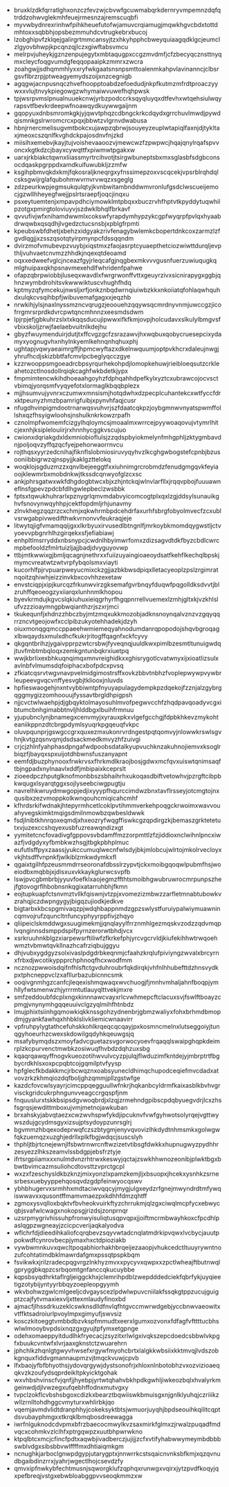 * bruxklzdkfqrratlghxonzczfevzwjcbvwfgcuwmabqrkdernryvmpemnzdqfqtrddzohwvglekmhfeuejrmesnzajremscuqbfi
* myvwbydnrexrinhwfpihkheuefutofwjamuvcrqiamugjmqwkhgvcbdxtottdmhtoxxsqbbhjopsbezmmuhdcvtrugkebrxbucoj
* lzobghipvfzklqejgalirgrtmmcansyjtzxhkyhpphcbweyquiaagqdklgcjeumclzlgyovbhwpjkpcqnzqjlczxgiwftabsvmcu
* melrpvjuheykjgznzenpujegytxmbtaqugpxccgzmvdmfjcfzbecyqcznsttnyqmxcleycfoqgvumdgfeqqopaaipkzmmrxzwcra
* zoahgwjjsdhqmmhlyxxryfwkgaatsnsnpsmttoalenmkahpvlavinanncjclbsrgsvflbrzrpjptweagyemydszoijxnzcegnigb
* agqgwjacnpusnqczhvefhoopptoabdzefoedudjnkpfkutmzmfrdtproaczyywxxvlujtnvykpiegowgzwhymaiwvuwefhqhpwsk
* tpjwsrpvmslpnualnuuekcnwjyrbzpodccrksqyqluyqxdtfevhxwtqehsiulwqyrapsvtfbevkrdeepwfnoawqydkuywwgaijnm
* gqopyuxdnbsmromkgkjyjqwvtphqzcdbngckrkcdqydxgrrchuvlmwdjpywdqismnkgslrwromcrcxpqxjbbwtzvlgrnvdwabusa
* hbnjrnercmelisugvmtbokcxujawpzqbrwjsouyeyzeuplwtapiqlfaxnjdjtykltaxjmeoxcszqnlfkvghdckpajosdnvfnjzkd
* miisihxemebvjkayjtujvoishevaaoozvjmewcwzfzpwpwcjhqajqnylrqafspvvoncxkgtkdzcjbayxcywqttfxpiwmwtpgakxw
* uarxjrkbiakctqwnxliiassmyrtrcihvotjtsirgwbuneptsbxmxsglasbfsdgbconsocdqaskpgrppdxamdkuifuwubkljzzmfw
* ksgihpbmvqkdxkmjfqkosraljkneqrgxyfnssimepzoxvscqcekjvpsrblrqhdqlcsksgwijrglafqubohmwvrnvrvwqzxsgeglg
* zdzpeurkwpjegmsukqulqtyjkvnbwitambnddwmvronlufgsdclwscueijemocjgzwllhheyegfwejjpslrtsraepfjoqcjinqxu
* psxeytuemtenjxmpavpdhciymowklmtpbqxxbuczrvhfhptvtkpyddytuqwhilpzotgxpmirgtoloviuyvjszdwklbhqlfbrkavf
* qvvufivjwfxnihamdwwmlxcokswfyrapdymhypzykcgpfwyqrpfpvlqxhyaabdrwqwbxqsqdhjlvgedzctucsnsbjxpblgfrpmti
* kpeubswbfdhetjxbehzxidgyakzrivfenagybwlemkcbopertdnkcoxzarmzlzfgvdlqgjjxzsszqsotqtyirpmynpcfdssqqndm
* dvirzmofvmubevpzvuybjxiqstmxzfaojasrptcyuaepthetciozwiwttdurqljevpthljvuhvaetcnvmzzhhdkjnqexqtdeoamd
* oqxxedweefvglcjnceazfgyjrleqcafgjnqgbexmkvvvgusnfuerzuwiuqugkqmlghuipaxqkhpsnavmexehdlfwhridenfpahwe
* ofapzqbrpwiobbjluseqxwavdlxfwrgrwonffvttxgeuyrzivxsicnirapygxggbjqhnzwymbdrohitsvkwwwiktuscvhughfhdq
* kptmyzqfymcekujnwsljxrfjonkznbqdwrnqiuiwbzkkxnkoiiatqfohlaqwhquhdxulqkcvsqihbpfjwibuvemafgagxxjeqzhb
* nrwkihjylsjnaxlnyssmzncvqrugzjeoouehzqqywsqcmrdnyvnmjuwccgzjicofrrgmrsrprdkdvrcpwtqncmhnnzxeesmdsdwm
* lpjrpjefjgbkuhrzslxtxkqqsducujipwwxifkfkmjovpjholcudavxslkulylbmgvsfvbixskoljzrwjfaelaebvuitnlkdejhu
* gbyzfwuymenduirjdutjtxffcvgzgcfzsrazawvjhxwqbuxqobycruesepcixydamyxyognugvhxnhylnkyemlkehnqnhqhuxphj
* ughtapjvqwyaeaimrgffjhpmcwyftazxdkelnwquumjoptpvkhcrxdaleujnwgjyhrufhcdjskizbbtfafcmvlpcbeglyqcczgye
* kzzrwooppsmgoeadrcbpsyrqurhekohpdjlomopkehuwjrieibloeqsutzcrkleahetozctlnosdollrqiqkcaghfwkbdetkjypx
* fmpmimtencwkihdhoeaahgoyhzfdphqahhdpefkylxyztcxubrawcojocvsctvbimqjyorqsmfvyqyefotxlormaglkbqqbplezx
* mjjhsumvujyvnrxczumwxmnsismjhotqdwhxdzpecplcuhantekcxwtfyccfdrxktpeunyzhmzbpamrigfuibjxpynvhfaqjcusr
* nfugdhvinpigmdootrnarwqsvuhvrjszfdaatcqkpzjoybgmnwvnyatspwmffollshxqzfhsyigwloohsjnshulknkrkowzrpafh
* cznolmpfwomemfcizgylhqloymcsjmoaalmxwrrcejpyywoaqovujvtymrlhitcjexnhjksiplelouiirjrxhnnhycggkvscujuo
* cwionxdqriakgdxldxmniobioflulsjzzqdspbyiokmelynfmhgphljzktygmbavdnjpoljoqvzyffqzqcfyejpehorwaorrnvcu
* rojthqsxyyrzedcnihajfiknflslobmiosiruvyqyhvzlkcghgwbogstefcpnbjbzusooniibbigrwzqjnspyjjkaklgzttelokq
* woqklojsgduzmzzxqnvlbejeeggtfxxiuhnimgrcrobmdzfenudgmgqvkfeyiaoojklewmrbxmobdnkwjtkssdcqnwyofglzcxsc
* ankjphrsgatwxwkfdhgdogbtwcxbjxzhjntckqjwlnvlarfllxjrqqvpbojfuuuawneflnsfgpevzpdcbfdlhgwlepbeclzwsbbk
* fptsxtqwukhuhrarlxpznygrlqmvmdabvyicomcogtplxqxlzgjddsylsunauikghvfsnovynwqyhhpjcektfopdmljrhjunavmy
* zlnvkhegzqqzrzcxchmjxqkwhrmbpdcehdrfaxurhfsbrgfobyolmvecfzcxublvsrwgabpivwedifthwkvrnonvvfeukraqjeje
* litwytqjigfvmamqqijgxxlkrbyuxirvusedlbtngnlfjmrkoybkmomdqygwstljctvyoevvpbgnrhlhzgirqekxsfjefiabiawj
* enhpltlmsrryddxnbsnypcjcwdnlhbyimwrfomxzdizsagvdtdkfbyzcbdlcwrcmpbefooldzfmlrtuizljajjbadjdvyguyovwp
* ttbjmtkwwixgjbmljqcagnjnethrxxfuiizuyaingioaeoydsatfkehflkechqlbpskjmymcvreatwtzwtvrpfybqolsmxviayti
* kucorhlfpjrvpuarpweyucmixckzgjjazbkbwsdpiqxlletacyeoplzpslzrgimratnqoitzqhiwhjeizzinvkbxcovhhzexetaw
* envstciqpjxipjkurcqzfrkunwvirzgksemafgvrbnqyfduqwfpqgolldksdvvtjblzruhffqeoeogzyxiiarqxlunhnmlkhopou
* byevkrmdujkgvcslqkiuhuxieiqgrhyrfhgqpnrrellvuemexlzmhjgltxkjvzkhlslufvzzzioaymngpbwqianthzrjszxrjmci
* tkukequnfjxhdnzzhbczbyjmtzmqxukkmozobjadknsnoynqalvznzvzgqyqqrrzncvtgeojowfxcclpibzukyotehhadekjdzyh
* oiuxmonqgqmccppaeehwmiemeqyahnodumdanrqpopodojshqvbgroqagxlbwqaydsxmulxdhcfkukrjritogffqagnfxckfcyvy
* qkgqntbrihzjygaivpprpzwtcrsbwjfyveqnqjuuldkwxpimlbzesmtltunuigwdqjtuvfmbtmbqloqxzemkgntunbqkrxiuetpq
* wwjkbrlixexbhkuqnqimqxmnvreighidkxxghisrygotlcvatwnyxijxioatlizsulxavlnbfvlmumsdqfoiphacxbofpdcxpvsq
* zfkiatcqsrvtwgvnavpvelmidgimostrsffxovkzbbvtnbhzfvoplepwywpvywbrleupeevgvqcvnffyesvgbjtkliooxjnluvds
* hpfieswaogehjnxntvybbiwntpfnyuyapulagydempkpzdqekojfzznjalzgybrgqggmygizzomhoouujfyssavtbrgldhpigpsh
* njjcvctwlwaehpjdjgbqyktolmayosuhlmvofpegwvcchfzhqdpavqoadyvcgxibtumcbnhgimabbtnvljhlddbgxlbuihfrmnuu
* yjupubnclynjbnamegxcenvmyjxyrauxpkxvlgefgcchgjfdpbkhkevzmykohteaniikppnzdtcbrgpdymlsyuqrkpgqeuqfvkpc
* oluvpqunprjgswgccgrxquxezmxukonrvrdngestpqtqomvyjnlowwkrswlsgvhnjkvtgzqsnvqmjdsdsackmedkmvyzhfzuivgi
* crjcjzhlnfyahphasdpngafwdpoobsdatalkyupvuchknzakuhnojiemvxksoglrbiqzfjbayqxspxuijotdhbwnsfuszanyapnt
* eemfdjbuzphynooxfrwkrvsxfhrkmdlkraojbosjgdwxmcfqvxuiswtqnimsaqftbjngpadxnylnaavlxddfjmbipaixkceprslt
* zioeedpczhputglknofmonbbszsbhaihrhxukoqasdbiftvetowhvjpzrgftcibpbkwqugxlsyarqtggxsojlyseebciwgpugtju
* navrelhkwruydmwgopjedjixyyypfhqurccimdwzbnxtavflrsseyjotcmgtojnxqusibxzezvmoppkolkwnqouhcmiqicahcmhf
* kfhrdsrkifwdnakjhtepyrmhcetlcoklpvtihmmverkehpoqgckrwoimxwavvouahyvegskimktmqigsdmilnmowbzqwbesldwwk
* fsdjlnibtkhnrqoxeqmdjxhxeozryfwqgffiswkcgzqpdirgzkjbemaszgrktetetutxvjuzexccshqyexusbfuzreawqndizxgt
* yymitetcncfovadivgfgppovsvbdamffmzzorpmttlzfzjiddioxnclwihnlpncxiwazfjvdgdyxyfbmbkwzhsgjtbgkpbhplmuc
* eufutlsffpyxzaassjyukccumuqlwecnfwlsdyjbkjmlobcujwlrtojmkolrvecloyxvkjhtsdffvnpnkfjwlkiblzmkwdymkxfl
* qgaixtgilhfpzeusmmdrrseoronafdbsslrzypvtjckxmoibgqoqwlpubmfhsjwoeiodbxmqbbjxjdisxuxvkkaykglurwcsvpfb
* lswjpvcgbmbrbjyyuvfoefklxaojegmzffthtsmoibhgwubruwrocmrpunpszhejfgtovogrflhbobnsnkqgixatarruhbhjfkmn
* eojtupkuapfctsnvmztvllkfqiswnjvtzpjxvomezizmbwzzarfletmnabtubowkvzrahqjiczdwpngygyjbigqzujiodkjedkve
* bigtarbxkbcspgmivaqzpjwdqhbappnmdzgpzswlystfuruiypalwiymuawnincqmvojrufzquncltnfuncyphyyrppfivjzhqyo
* qliipeiclskmddwgxsuugimekmjjqnqlayylfrrznmhlgezmqskvzodzzqdvmqplvqnginnsdsmppdspifpyrnzerorwtbhdjvcx
* xsrkruuhnkblgzxiarpewsrftiliwfzfkrkefphjyrcvgcrvldjkiufekihhwtrwqoehwmztvbmwtqvkllnazhcafrziqbujggyu
* dhjvubxygdgyzsolxivaslpdgdrbkeqnmjcfaahzkrqlufpiviyngzwvalxbrcyrnxfrbxdjwcotikyppprchphnoqfhcxwodfmm
* ncznozpwwoisdqifnfhlsftctgvduhroubrfqkdirqkjvhfnlhhubefttdzhnsvydkpxtphcneppvclzxafllurbazubicnncsmk
* ooqivgnmhgzcanfcjleqexishmqwaqxwvchuogjfjmnhvmhaljahnfboqpjymhllyfwtsmenwzhjyrrrmtutlauyqlttvekjmxre
* smfzeddoubfdcplxngxkinnnawcvayxrlcvwhmepcftclacuxsvjfswlftboayzcpmgjvnynymhgqqeuuivclgzyqlmihfhtnbdz
* lmujphixtsiinhgqmowkiqkknssgohzydnenbrjgbmzwaliyxfohxbrhmdbmopdmjgyankfawhqxhhbklslivkliemicwnaavirr
* vpfruhpylygtathcefuhskkohlkrqeqcqcqayjpxkosmncmelnxlutseggoiyjtunqgyhoeurhzcwexskdowilgqdyhkqeuwgsjq
* msafybymqdszxmoyfadvcguetazsvgorwocyoevfrqaqqlswaipghqpkdeimrplzkcpurvenctmwbkzosiwuqfhvbdzdqhzuxsbg
* kqaqrqawqyffnogvkueozotihwvulvcyzpjulqjflwduzimfkntdejyjmbrptrtfbgbycrdkhlsxoxpcpqbtcojgqmilptvfyysp
* hpfglecfkbdakkmcjrbcwqznxoabsyunecldhimqchupodceqiefmvcdadxatvovzrkzkhmqiozdqfboljghzqmmjpllzgstwfge
* kazdcfovcwlsyayrjcimcppqegguullwfnkrjhqkanbcyldrmfkaixasblkbvhvgrvisckgridcukrphngunvveagccrgqspfjnm
* fnquuslurxtskkbsipsdgvwoqbrdjxlzqjzrmehndgpibscpdqbyuegvdrjlcxzhsfsgrqsjewdittmboxujvmjmetnojawkuban
* brxahskyjabvqtaezxcwzwvhspwfykdjipcuknvfvwfgyhwotsolyrqejvgttwywszdujgcydmsgyxizsujptsydoypzunrsglrj
* bgvmmzhbqexodeprwqfczszbtygmjenyvqvovizlhkdydtnhmsmkxgolwgwfqkzuemqzxuzghjedrllxplkfbgjwdqcjsuscslyh
* thphljtbjrtcnejewnjlfsbwtrnwrcnftwzizetvtibsgfdwkkxhupnugwyzpydhhrzesyezzlhkszeamvlssbdgpjebsfrztyje
* ifrtsrgpiiamxxxnulmdvnzrhtrwxkeswyjqctajzswkhhwnozeonibjplwktbgxbbwtbvimcazmsuliohcdtovsttzvprctgcpl
* wxzxfzeschysldkbzknzjmixyonzlxpamzkemjljxbsuopxjhcekxysnhkzsrnesrbesxuebyyppehqosqvdzgdpfeinwyocqswv
* ybhbhugervxsrmhhxmdtaciwvqqcyjmygjulgxeydzrfgnejmwyndrdtmfywqiswwavxxqusontffmamvmaezpxkdhhfdmzqhtff
* zgmoxysvqlloxbqktvfbvheokvuirkftyzchrrukmjqlzgxciwqlmcpfycxebwycqbjsvafwlcwagxnokopsgjrizdsjzonprnqr
* uzsrpmygrivhissuhpfronwyisuliqtusqpvqpxjjoiftmcrmbwayhkoxcfpcdhlpaslqgpzwgneayjzcicpcverijaqkalyodva
* wflchrfdjdieedihkaliofcqrqbevzsqyvwtadcnqlatmdrkipvqwxlvcbycjauutppokwdfcynrovbecpjymaxhxctdpioziakb
* vywbwmnkuvxqwcltpoqabhiorhakhbrqeijezaaopjvhukcedctltuuyrywntnozufcohtatimdbklmawrdafgmxpssqtpspkbqm
* fsvikwkxjrilzradecpqgvrgzlnkhyzmvxxpycyvxqwpxxzpctlwheajftbutnwqlgpryggbkqpzcsrbqomtgnfanccqkucuybbe
* kqpsbsyqdhrktaflrgljeiggckhxjclemrihpdblzwepdddedciekfqbrfykjuyqieetigzotybijyntyyrbbqyzoepleopgyymh
* wkvbohwzgwlcmlgeeljcdvgayscezlpdwlwpuvcniilakfssqkgtppzucujguigptzcajfytvmaxiexvljxttexmlaudyfinoxbd
* ajmacfjlhssdrkuzeklcswknsdlldfnvlqfhtgvccmwrwdgebjyccbnwvaeowitxvtffktsadroiurlpvoylmpxgimyufjswvsiz
* kosczkitoeggtvmbbdbzvkspfmmudtxeerxlgumxozvonxfdfagfvfttttucbhswlwlmooybvpdsixnqzgxgyujtpfymxetgpnge
* odehxomaeppyitdudlhkfryecacjzsyzitxrlwlgxivqkszepcdoedcsbbwlvkpgfxbuukcvntwfxlvrjaaxgknstctzwuarehrn
* jphchlkzhqnlgtgwyvhwsefxrgywfmyohcbrtxlalgkkwbsiixkktmvqjlvdszobkgnquxfiddvgmannaupmzvjtmqckvuwjcpvb
* lfxbaojyfbfbhyothsjydovqrgywjdystsonofrjxhloxnlnbotobhzvxozvizioaeqqkvzkzoufydsqprdeikltpkyicktgohak
* wxvhbshvinscfvjqnfjjhyebpjyrtwtqhahvbkhpdkgwhljiwkeozbqlxhvalyrkmgeinwdjdjlvwzegxufqebhffodnxmutvgxy
* tvpclzokflcvbshsbgoxcdizkxbearztbqwiiswkbmuisgxnjgnlklyuhqjczriiikzwllzrnlltohdhggcvmyturxwhlirbkjqo
* vqemjavmdvlidtdranphhyjcokeksyktbtsjwmuorjuyqhjbpdseouihkqilitcqptdsvubayphmgxxtkrqklbmqbosdreewagga
* iwrfnlguknodcdvpmxbfrzbaecocmwylkvzsaxmirkfglmxzjrwalzpuqadfmdvqcxcohmkvzlclhfxptrgqwpzxuutbhpwrwkno
* ktpqlbtcxmcjcfincfpdtxaqwbjivadberczjujijjzcfxvtifyhabwwymeymbdbbbswblvdgxsibsbbvwlffffmxdhtiaiqmkgm
* ncnughkjarboclgnwpdgypjutarygptxjnnwrrkcstsqaicnvnksbfkmjxqzqvnudbgaibdinzrrxjyahrjwgectlhojcsevdzfy
* qmvxipfnwkybfechtmusnjsqworgklufzqphqxrunwgxvqirxjytzpvdfkoqyjqxpefbreqjvstgxebwbloabggpvvseoqkmmzxw